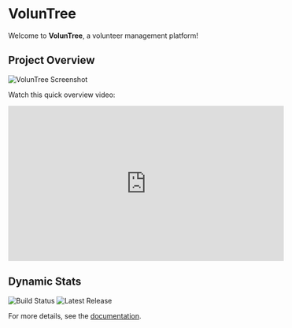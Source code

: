 # VolunTree

Welcome to **VolunTree**, a volunteer management platform!

## Project Overview

![VolunTree Screenshot](./assets/screenshot.png)

Watch this quick overview video:

<iframe width="560" height="315" src="https://www.youtube.com/embed/VIDEO_ID" frameborder="0" allowfullscreen></iframe>

## Dynamic Stats

![Build Status](https://img.shields.io/github/workflow/status/your-username/VolunTree/CI)
![Latest Release](https://img.shields.io/github/release/your-username/VolunTree)

For more details, see the [documentation](./docs).

